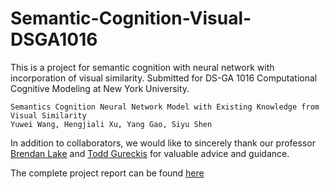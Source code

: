 # Semantic-Cognition-Visual-DSGA1016
This is a project for semantic cognition with neural network with incorporation of visual similarity. Submitted for DS-GA 1016 Computational Cognitive Modeling at New York University.

```
Semantics Cognition Neural Network Model with Existing Knowledge from Visual Similarity
Yuwei Wang, Hengjiali Xu, Yang Gao, Siyu Shen
```
In addition to collaborators, we would like to sincerely thank our professor [Brendan Lake](https://cims.nyu.edu/~brenden/) and [Todd Gureckis](http://gureckislab.org) for valuable advice and guidance.

The complete project report can be found [here](https://github.com/yuwei-jacque-wang/Semantic-Cognition-Visual-DSGA1016/blob/main/Project%20Report.pdf)
